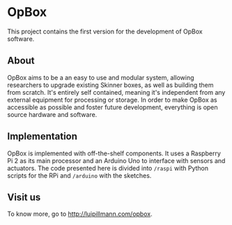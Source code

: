 # OpBox
This project contains the first version for the development of OpBox software.

## About
OpBox aims to be a an easy to use and modular system, allowing researchers to upgrade existing Skinner boxes, as well as building them from scratch. It's entirely self contained, meaning it's independent from any external equipment for processing or storage. In order to make OpBox as accessible as possible and foster future development, everything is open source hardware and software.

## Implementation
OpBox is implemented with off-the-shelf components. It uses a Raspberry Pi 2 as its main processor and an Arduino Uno to interface with sensors and actuators. The code presented here is divided into `/raspi` with Python scripts for the RPi and `/arduino` with the sketches.

## Visit us
To know more, go to http://luipillmann.com/opbox.
